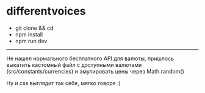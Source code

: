 # differentvoices

- git clone && cd
- npm install
- npm run dev

***

Не нашел нормального бесплатного API для валюты, пришлось выкатить кастомный файл с доступными валютами (src/constants/currencies) и эмулировать цены через Math.random()

Ну и css выглядит так себе, мягко говоря :)